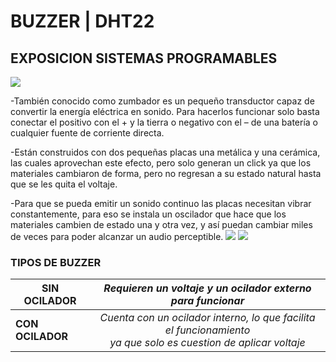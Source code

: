 # BUZZER | DHT22
## EXPOSICION SISTEMAS PROGRAMABLES
![](https://images.cooltext.com/5620370.png)


-También conocido como zumbador es un pequeño transductor capaz de convertir la energía eléctrica en sonido. Para hacerlos funcionar solo basta conectar el positivo con el + y la tierra o negativo con el – de una batería o cualquier fuente de corriente directa.

-Están construidos con dos pequeñas placas una metálica y una cerámica, las cuales aprovechan este efecto, pero solo generan un click ya que los materiales cambiaron de forma, pero no regresan a su estado natural hasta que se les quita el voltaje.

-Para que se pueda emitir un sonido continuo las placas necesitan vibrar constantemente, para eso se instala un oscilador que hace que los materiales cambien de estado una y otra vez, y así puedan cambiar miles de veces para poder alcanzar un audio perceptible.
![](http://ceca.uaeh.edu.mx/informatica/oas_final/OA4/buzzer.png) ![](https://encrypted-tbn0.gstatic.com/images?q=tbn:ANd9GcQrg8kCIaxwKOHkBYFRTYnb_CyLctLfrBGFl9-aR-snnSf1znbKB04COr9rLWMgUjQ6Cns&usqp=CAU) 

### TIPOS DE BUZZER
| **SIN OCILADOR** 	| _Requieren un voltaje y un ocilador externo para funcionar_ 	|
|---	|:---:	|
| **CON OCILADOR** 	| _Cuenta con un ocilador interno, lo que facilita el funcionamiento<br>ya que solo es cuestion de aplicar voltaje_ 	|
